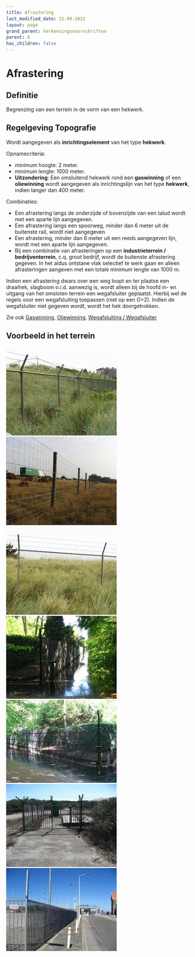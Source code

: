 ```yaml
---
title: Afrastering
last_modified_date: 21-09-2023
layout: page
grand_parent: Verkenningsvoorschriften
parent: A
has_children: false
---
```


Afrastering
===========

## Definitie

Begrenzing van een terrein in de vorm van een hekwerk.

## Regelgeving Topografie

Wordt aangegeven als **inrichtingselement** van het type **hekwerk**.

Opnamecriteria:

* minimum hoogte: 2 meter.
* minimum lengte: 1000 meter.
* **Uitzondering**: Een omsluitend hekwerk rond een **gaswinning** of een **oliewinning** wordt aangegeven als inrichtingslijn van het type **hekwerk**, indien langer dan 400 meter.

Combinaties:

* Een afrastering langs de onderzijde of bovenzijde van een talud wordt met een aparte lijn aangegeven.
* Een afrastering langs een spoorweg, minder dan 6 meter uit de buitenste rail, wordt niet aangegeven
* Een afrastering, minder dan 6 meter uit een reeds aangegeven lijn, wordt met een aparte lijn aangegeven.
* Bij een combinatie van afrasteringen op een **industrieterrein / bedrijventerrein**, c.q. groot bedrijf, wordt de buitenste afrastering gegeven. In het aldus ontstane vlak selectief te werk gaan en alleen afrasteringen aangeven met een totale minimum lengte van 1000 m.

Indien een afrastering dwars over een weg loopt en ter plaatse een draaihek, slagboom o.i.d. aanwezig is, wordt alleen bij de hoofd in- en uitgang van het omsloten terrein een wegafsluiter geplaatst. Hierbij wel de regels voor een wegafsluiting toepassen (niet op een O>2). Indien de wegafsluiter niet gegeven wordt, wordt het hek doorgetrokken.

Zie ook [Gaswinning](../../G/Gaswinning/Gaswinning.html), [Oliewinning](../../O/Oliewinning/Oliewinning.html), [Wegafsluiting / Wegafsluiter](../../W/Wegafsluiting/Wegafsluiting.html)

## Voorbeeld in het terrein

![](vv_0127_300x240.jpg)
![](vv_0128_300x240.jpg)
![](vv_0415_300x240.jpg)
![](vv_0500_300x225.jpg)
![](vv_0501_300x225.jpg)
![](vv_0559_300x225.jpg)
![](vv_0600_300x225.jpg)
